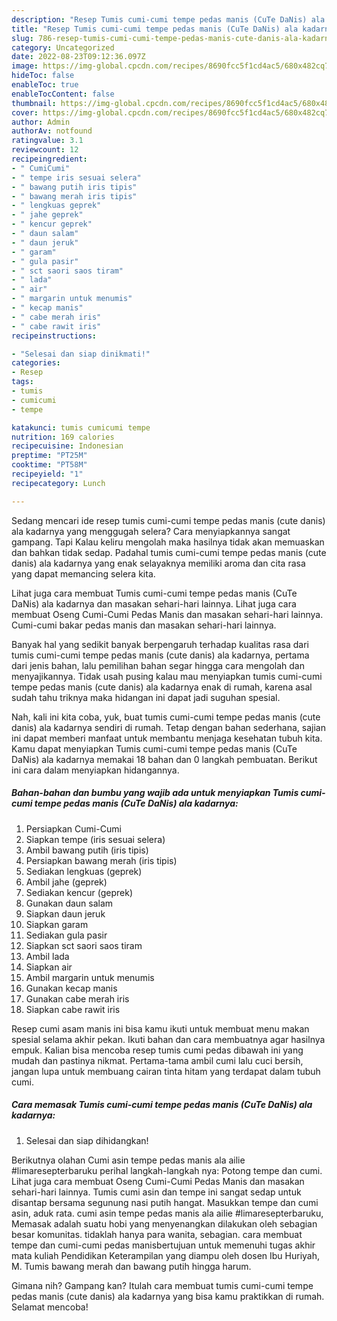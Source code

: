 ```yaml
---
description: "Resep Tumis cumi-cumi tempe pedas manis (CuTe DaNis) ala kadarnya Anti Gagal"
title: "Resep Tumis cumi-cumi tempe pedas manis (CuTe DaNis) ala kadarnya Anti Gagal"
slug: 786-resep-tumis-cumi-cumi-tempe-pedas-manis-cute-danis-ala-kadarnya-anti-gagal
category: Uncategorized
date: 2022-08-23T09:12:36.097Z
image: https://img-global.cpcdn.com/recipes/8690fcc5f1cd4ac5/680x482cq70/tumis-cumi-cumi-tempe-pedas-manis-cute-danis-ala-kadarnya-foto-resep-utama.jpg
hideToc: false
enableToc: true
enableTocContent: false
thumbnail: https://img-global.cpcdn.com/recipes/8690fcc5f1cd4ac5/680x482cq70/tumis-cumi-cumi-tempe-pedas-manis-cute-danis-ala-kadarnya-foto-resep-utama.jpg
cover: https://img-global.cpcdn.com/recipes/8690fcc5f1cd4ac5/680x482cq70/tumis-cumi-cumi-tempe-pedas-manis-cute-danis-ala-kadarnya-foto-resep-utama.jpg
author: Admin
authorAv: notfound
ratingvalue: 3.1
reviewcount: 12
recipeingredient:
- " CumiCumi"
- " tempe iris sesuai selera"
- " bawang putih iris tipis"
- " bawang merah iris tipis"
- " lengkuas geprek"
- " jahe geprek"
- " kencur geprek"
- " daun salam"
- " daun jeruk"
- " garam"
- " gula pasir"
- " sct saori saos tiram"
- " lada"
- " air"
- " margarin untuk menumis"
- " kecap manis"
- " cabe merah iris"
- " cabe rawit iris"
recipeinstructions:

- "Selesai dan siap dinikmati!"
categories:
- Resep
tags:
- tumis
- cumicumi
- tempe

katakunci: tumis cumicumi tempe 
nutrition: 169 calories
recipecuisine: Indonesian
preptime: "PT25M"
cooktime: "PT58M"
recipeyield: "1"
recipecategory: Lunch

---
```



Sedang mencari ide resep tumis cumi-cumi tempe pedas manis (cute danis) ala kadarnya yang menggugah selera? Cara menyiapkannya sangat gampang. Tapi Kalau keliru mengolah maka hasilnya tidak akan memuaskan dan bahkan tidak sedap. Padahal tumis cumi-cumi tempe pedas manis (cute danis) ala kadarnya yang enak selayaknya memiliki aroma dan cita rasa yang dapat memancing selera kita.


Lihat juga cara membuat Tumis cumi-cumi tempe pedas manis (CuTe DaNis) ala kadarnya dan masakan sehari-hari lainnya. Lihat juga cara membuat Oseng Cumi-Cumi Pedas Manis dan masakan sehari-hari lainnya. Cumi-cumi bakar pedas manis dan masakan sehari-hari lainnya.

Banyak hal yang sedikit banyak berpengaruh terhadap kualitas rasa dari tumis cumi-cumi tempe pedas manis (cute danis) ala kadarnya, pertama dari jenis bahan, lalu pemilihan bahan segar hingga cara mengolah dan menyajikannya. Tidak usah pusing kalau mau menyiapkan tumis cumi-cumi tempe pedas manis (cute danis) ala kadarnya enak di rumah, karena asal sudah tahu triknya maka hidangan ini dapat jadi suguhan spesial.


Nah, kali ini kita coba, yuk, buat tumis cumi-cumi tempe pedas manis (cute danis) ala kadarnya sendiri di rumah. Tetap dengan bahan sederhana, sajian ini dapat memberi manfaat untuk membantu menjaga kesehatan tubuh kita. Kamu dapat menyiapkan Tumis cumi-cumi tempe pedas manis (CuTe DaNis) ala kadarnya memakai 18 bahan dan 0 langkah pembuatan. Berikut ini cara dalam menyiapkan hidangannya.

<!--inarticleads1-->

##### Bahan-bahan dan bumbu yang wajib ada untuk menyiapkan Tumis cumi-cumi tempe pedas manis (CuTe DaNis) ala kadarnya:

1. Persiapkan  Cumi-Cumi
1. Siapkan  tempe (iris sesuai selera)
1. Ambil  bawang putih (iris tipis)
1. Persiapkan  bawang merah (iris tipis)
1. Sediakan  lengkuas (geprek)
1. Ambil  jahe (geprek)
1. Sediakan  kencur (geprek)
1. Gunakan  daun salam
1. Siapkan  daun jeruk
1. Siapkan  garam
1. Sediakan  gula pasir
1. Siapkan  sct saori saos tiram
1. Ambil  lada
1. Siapkan  air
1. Ambil  margarin untuk menumis
1. Gunakan  kecap manis
1. Gunakan  cabe merah iris
1. Siapkan  cabe rawit iris


Resep cumi asam manis ini bisa kamu ikuti untuk membuat menu makan spesial selama akhir pekan. Ikuti bahan dan cara membuatnya agar hasilnya empuk. Kalian bisa mencoba resep tumis cumi pedas dibawah ini yang mudah dan pastinya nikmat. Pertama-tama ambil cumi lalu cuci bersih, jangan lupa untuk membuang cairan tinta hitam yang terdapat dalam tubuh cumi. 

<!--inarticleads2-->

##### Cara memasak Tumis cumi-cumi tempe pedas manis (CuTe DaNis) ala kadarnya:


1. Selesai dan siap dihidangkan!

Berikutnya olahan Cumi asin tempe pedas manis ala ailie #limaresepterbaruku perihal langkah-langkah nya: Potong tempe dan cumi. Lihat juga cara membuat Oseng Cumi-Cumi Pedas Manis dan masakan sehari-hari lainnya. Tumis cumi asin dan tempe ini sangat sedap untuk disantap bersama segunung nasi putih hangat. Masukkan tempe dan cumi asin, aduk rata. cumi asin tempe pedas manis ala ailie #limaresepterbaruku, Memasak adalah suatu hobi yang menyenangkan dilakukan oleh sebagian besar komunitas. tidaklah hanya para wanita, sebagian. cara membuat tempe dan cumi-cumi pedas manisbertujuan untuk memenuhi tugas akhir mata kuliah Pendidikan Keterampilan yang diampu oleh dosen Ibu Huriyah, M. Tumis bawang merah dan bawang putih hingga harum. 

Gimana nih? Gampang kan? Itulah cara membuat tumis cumi-cumi tempe pedas manis (cute danis) ala kadarnya yang bisa kamu praktikkan di rumah. Selamat mencoba!
